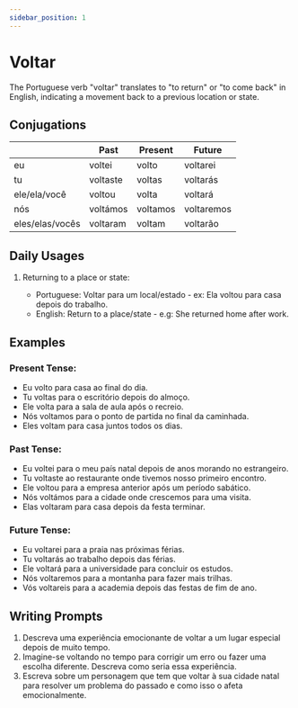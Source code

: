 ```yaml
---
sidebar_position: 1
---
```


# Voltar

The Portuguese verb "voltar" translates to "to return" or "to come back" in English, indicating a movement back to a previous location or state.

## Conjugations

|                 | Past     | Present  | Future     |
| --------------- | -------- | -------- | ---------- |
| eu              | voltei   | volto    | voltarei   |
| tu              | voltaste | voltas   | voltarás   |
| ele/ela/você    | voltou   | volta    | voltará    |
| nós             | voltámos | voltamos | voltaremos |
| eles/elas/vocês | voltaram | voltam   | voltarão   |

## Daily Usages

1. Returning to a place or state:

   - Portuguese: Voltar para um local/estado - ex: Ela voltou para casa depois do trabalho.
   - English: Return to a place/state - e.g: She returned home after work.

## Examples

### Present Tense:

- Eu volto para casa ao final do dia.
- Tu voltas para o escritório depois do almoço.
- Ele volta para a sala de aula após o recreio.
- Nós voltamos para o ponto de partida no final da caminhada.
- Eles voltam para casa juntos todos os dias.

### Past Tense:

- Eu voltei para o meu país natal depois de anos morando no estrangeiro.
- Tu voltaste ao restaurante onde tivemos nosso primeiro encontro.
- Ele voltou para a empresa anterior após um período sabático.
- Nós voltámos para a cidade onde crescemos para uma visita.
- Elas voltaram para casa depois da festa terminar.

### Future Tense:

- Eu voltarei para a praia nas próximas férias.
- Tu voltarás ao trabalho depois das férias.
- Ele voltará para a universidade para concluir os estudos.
- Nós voltaremos para a montanha para fazer mais trilhas.
- Vós voltareis para a academia depois das festas de fim de ano.

## Writing Prompts

1. Descreva uma experiência emocionante de voltar a um lugar especial depois de muito tempo.
2. Imagine-se voltando no tempo para corrigir um erro ou fazer uma escolha diferente. Descreva como seria essa experiência.
3. Escreva sobre um personagem que tem que voltar à sua cidade natal para resolver um problema do passado e como isso o afeta emocionalmente.
